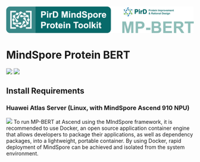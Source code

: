 ![image](./images/MP-BERT-logo.png)


# MindSpore Protein BERT
[![](https://img.shields.io/badge/Language-python3.7-green.svg?style=for-the-badge)]()
[![](https://img.shields.io/badge/Framework-mindspore1.8-blue.svg?style=for-the-badge)](https://www.mindspore.cn/en)

## Install Requirements
### Huawei Atlas Server (Linux, with MindSpore Ascend 910 NPU)
[![](https://img.shields.io/badge/Environment-Docker-yellow.svg?style=for-the-badge)](https://www.docker.com/) 
To run MP-BERT at Ascend using the MIndSpore framework, it is recommended to use Docker, an open source application container engine that allows developers to package their applications, as well as dependency packages, into a lightweight, portable container. By using Docker, rapid deployment of MindSpore can be achieved and isolated from the system environment.


